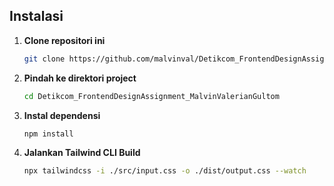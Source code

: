 ## Instalasi

1. **Clone repositori ini**

    ```bash
    git clone https://github.com/malvinval/Detikcom_FrontendDesignAssignment_MalvinValerianGultom.git

2. **Pindah ke direktori project**

    ```bash
    cd Detikcom_FrontendDesignAssignment_MalvinValerianGultom

3. **Instal dependensi**

    ```bash
    npm install

4. **Jalankan Tailwind CLI Build**

    ```bash
    npx tailwindcss -i ./src/input.css -o ./dist/output.css --watch
